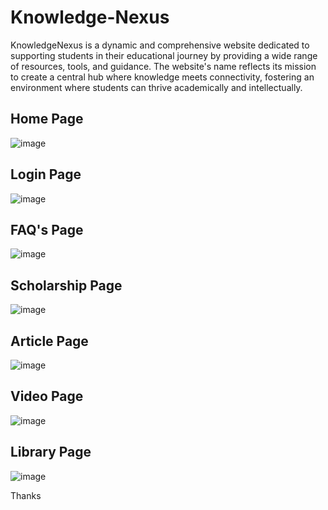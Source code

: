 # Knowledge-Nexus
KnowledgeNexus is a dynamic and comprehensive website dedicated to supporting students in their educational journey by providing a wide range of resources, tools, and guidance. The website's name reflects its mission to create a central hub where knowledge meets connectivity, fostering an environment where students can thrive academically and intellectually.

## Home Page
![image](https://github.com/0203nilesh/Knowledge-Nexus/assets/95562518/c107cb45-d3dc-4ea6-8b0d-2cd033c03041)

## Login Page
![image](https://github.com/0203nilesh/Knowledge-Nexus/assets/95562518/c7342ef5-e484-4a1f-910b-33d65effa4fe)

## FAQ's Page
![image](https://github.com/0203nilesh/Knowledge-Nexus/assets/95562518/69537644-a1bf-43e0-86e9-6626dffa09bc)

## Scholarship Page
![image](https://github.com/0203nilesh/Knowledge-Nexus/assets/95562518/211f42f0-6670-401e-8f9b-fe120615e68b)

## Article Page
![image](https://github.com/0203nilesh/Knowledge-Nexus/assets/95562518/45c2261a-09d6-4083-8baf-18bc691c2508)

## Video Page
![image](https://github.com/0203nilesh/Knowledge-Nexus/assets/95562518/b047aefd-cc1f-427d-a6f0-c50083642088)

## Library Page
![image](https://github.com/0203nilesh/Knowledge-Nexus/assets/95562518/6b4cd142-ca6d-48ac-a869-9c8020b769ac)

Thanks 
